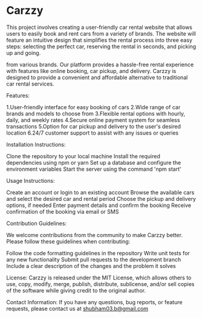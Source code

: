 # Carzzy
This project involves creating a user-friendly car rental website that allows users to easily book and rent cars from a variety of brands. The website will feature an intuitive design that simplifies the rental process into three easy steps: selecting the perfect car, reserving the rental in seconds, and picking up and going.

from various brands. Our platform provides a hassle-free rental experience with features like online booking, car pickup, and delivery. Carzzy is designed to provide a convenient and affordable alternative to traditional car rental services.

Features:

1.User-friendly interface for easy booking of cars
2.Wide range of car brands and models to choose from
3.Flexible rental options with hourly, daily, and weekly rates
4.Secure online payment system for seamless transactions
5.Option for car pickup and delivery to the user's desired location
6.24/7 customer support to assist with any issues or queries

Installation Instructions:

Clone the repository to your local machine
Install the required dependencies using npm or yarn
Set up a database and configure the environment variables
Start the server using the command 'npm start'

Usage Instructions:

Create an account or login to an existing account
Browse the available cars and select the desired car and rental period
Choose the pickup and delivery options, if needed
Enter payment details and confirm the booking
Receive confirmation of the booking via email or SMS

Contribution Guidelines:

We welcome contributions from the community to make Carzzy better. Please follow these guidelines when contributing:

Follow the code formatting guidelines in the repository
Write unit tests for any new functionality
Submit pull requests to the development branch
Include a clear description of the changes and the problem it solves

License:
Carzzy is released under the MIT License, which allows others to use, copy, modify, merge, publish, distribute, sublicense, and/or sell copies of the software while giving credit to the original author.

Contact Information:
If you have any questions, bug reports, or feature requests, please contact us at shubham03.b@gmail.com
